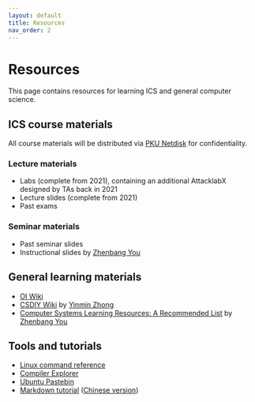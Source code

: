 ```yaml
---
layout: default
title: Resources
nav_order: 2
---
```


# Resources

This page contains resources for learning ICS and general computer science.

## ICS course materials

All course materials will be distributed via [PKU Netdisk](https://disk.pku.edu.cn/) for confidentiality.

### Lecture materials

+ Labs (complete from 2021), containing an additional AttacklabX designed by TAs back in 2021
+ Lecture slides (complete from 2021)
+ Past exams

### Seminar materials

+ Past seminar slides
+ Instructional slides by [Zhenbang You](https://github.com/ZhenbangYou)

## General learning materials

+ [OI Wiki](https://oi-wiki.org/)
+ [CSDIY Wiki](https://csdiy.wiki) by [Yinmin Zhong](https://github.com/PKUFlyingPig)
+ [Computer Systems Learning Resources: A Recommended List](https://www.overleaf.com/read/txqjnjxyxqqx) by [Zhenbang You](https://github.com/ZhenbangYou)

## Tools and tutorials

+ [Linux command reference](/ics-fa22/assets/unix-command.pdf)
+ [Compiler Explorer](https://www.godbolt.org/)
+ [Ubuntu Pastebin](https://paste.ubuntu.com/)
+ [Markdown tutorial](https://www.markdowntutorial.com/) ([Chinese version](https://www.markdowntutorial.com/zh-cn/))